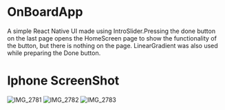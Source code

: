 # OnBoardApp
A simple React Native UI made using IntroSlider.Pressing the done button on the last page opens the HomeScreen page to show the functionality of the button, but there is nothing on the page. LinearGradient was also used while preparing the Done button.
# Iphone ScreenShot
![IMG_2781](https://user-images.githubusercontent.com/108815807/229121137-913244d1-6734-426d-b38c-287b73dde981.png)
![IMG_2782](https://user-images.githubusercontent.com/108815807/229121154-42043771-56ea-44e8-a7ed-b8c5168b6c7a.png)
![IMG_2783](https://user-images.githubusercontent.com/108815807/229121171-332345a4-2888-4bec-bab9-ea4929745563.png)


